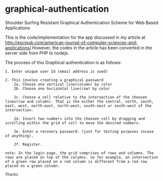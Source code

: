 # graphical-authentication
Shoulder Surfing Resistant Graphical Authentication Scheme for Web Based Applications

This is the code/implementation for the app discussed in my article at http://escipub.com/american-journal-of-computer-sciences-and-applications/ However, the codes in the article has been converted in the server side from PHP to nodejs.

The process of this Graphical authentication is as follows:

    1. Enter unique user Id (email address is used)
    
    2. This involes creating a graphical password
        2a. Choose one vertical line(column) by color
        2b. Choose one horizontal line(row) by color

        2c. Choose a cell relative to the intersection of the choosen lines(row and column). That is the either the central, north, south, east, west, north-east, north-west, south-east or south-west of the intersection.

        2d. Insert two numbers into the choosen cell by dragging and scrolling within the grid of cell to move the desired numbers.

        2e. Enter a recovery password. (just for testing purposes incase of anything).

        2f. Register.

    note: In the login page, the grid comprises of rows and columns. The rows are placed on top of the columns. so for example, an intersection of a green row placed on a red column is different from a red row placed on a green column.

    Thanks
